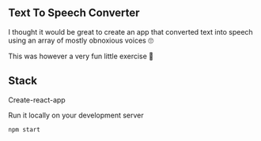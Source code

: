 ## Text To Speech Converter

I thought it would be great to create an app that converted text into speech using an array of mostly obnoxious voices 🙄

This was however a very fun little exercise 🤗

## Stack

Create-react-app

Run it locally on your development server

```bash
npm start
```
